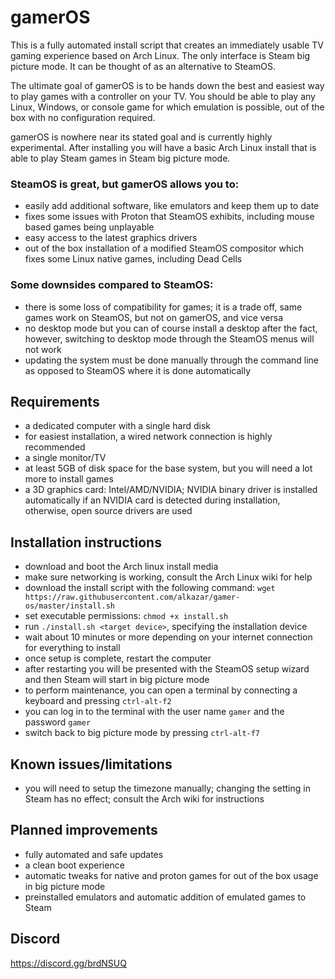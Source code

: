 # gamerOS

This is a fully automated install script that creates an immediately usable TV gaming experience based on Arch Linux. The only interface is Steam big picture mode.
It can be thought of as an alternative to SteamOS.

The ultimate goal of gamerOS is to be hands down the best and easiest way to play games with a controller on your TV. You should be able to play any Linux, Windows, or console game for which emulation is possible, out of the box with no configuration required.

gamerOS is nowhere near its stated goal and is currently highly experimental. After installing you will have a basic Arch Linux install that is able to play Steam games in Steam big picture mode.

### SteamOS is great, but gamerOS allows you to:
 - easily add additional software, like emulators and keep them up to date
 - fixes some issues with Proton that SteamOS exhibits, including mouse based games being unplayable
 - easy access to the latest graphics drivers
 - out of the box installation of a modified SteamOS compositor which fixes some Linux native games, including Dead Cells

### Some downsides compared to SteamOS:
 - there is some loss of compatibility for games; it is a trade off, same games work on SteamOS, but not on gamerOS, and vice versa
 - no desktop mode but you can of course install a desktop after the fact, however, switching to desktop mode through the SteamOS menus will not work
 - updating the system must be done manually through the command line as opposed to SteamOS where it is done automatically

## Requirements
 - a dedicated computer with a single hard disk
 - for easiest installation, a wired network connection is highly recommended
 - a single monitor/TV
 - at least 5GB of disk space for the base system, but you will need a lot more to install games
 - a 3D graphics card: Intel/AMD/NVIDIA; NVIDIA binary driver is installed automatically if an NVIDIA card is detected during installation, otherwise, open source drivers are used

## Installation instructions
 - download and boot the Arch linux install media
 - make sure networking is working, consult the Arch Linux wiki for help
 - download the install script with the following command:
	`wget https://raw.githubusercontent.com/alkazar/gamer-os/master/install.sh`
 - set executable permissions: `chmod +x install.sh`
 - run `./install.sh <target device>`, specifying the installation device
 - wait about 10 minutes or more depending on your internet connection for everything to install
 - once setup is complete, restart the computer
 - after restarting you will be presented with the SteamOS setup wizard and then Steam will start in big picture mode
 - to perform maintenance, you can open a terminal by connecting a keyboard and pressing `ctrl-alt-f2`
 - you can log in to the terminal with the user name `gamer` and the password `gamer`
 - switch back to big picture mode by pressing `ctrl-alt-f7`

## Known issues/limitations
 - you will need to setup the timezone manually; changing the setting in Steam has no effect; consult the Arch wiki for instructions

## Planned improvements
 - fully automated and safe updates
 - a clean boot experience
 - automatic tweaks for native and proton games for out of the box usage in big picture mode
 - preinstalled emulators and automatic addition of emulated games to Steam

## Discord

https://discord.gg/brdNSUQ
